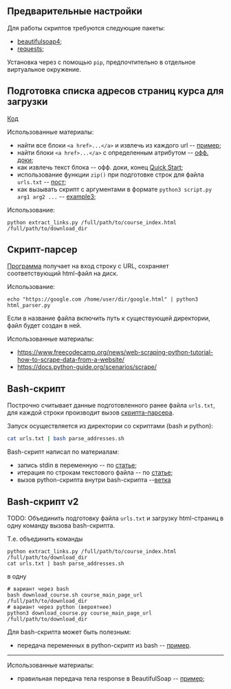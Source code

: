 ## Предварительные настройки

Для работы скриптов требуются следующие пакеты:
- [beautifulsoap4](https://www.crummy.com/software/BeautifulSoup/bs4/doc/#installing-beautiful-soup);
- [requests](https://docs.python-requests.org/en/latest/);

Установка через с помощью `pip`, предпочтительно в отдельное виртуальное окружение.

## Подготовка списка адресов страниц курса для загрузки

[Код](extract_links.py)

Использованные материалы:
- найти все блоки `<a href>...</a>` и извлечь из каждого url -- [пример](https://stackoverflow.com/a/14470595);
- найти блоки `<a href>...</a>` c определенным атрибутом -- [офф. доки](https://www.crummy.com/software/BeautifulSoup/bs4/doc/#find-all);
- как извлечь текст блока -- офф. доки, конец [Quick Start](https://www.crummy.com/software/BeautifulSoup/bs4/doc/#quick-start);
- использование функции `zip()` при подготовке строк для файла `urls.txt` -- [пост](https://vk.com/wall-11462611_11550);
- как вызывать скрипт с аргументами в формате `python3 script.py arg1 arg2 ...` -- [example3](https://www.geeksforgeeks.org/executing-functions-with-multiple-arguments-at-a-terminal-in-python/);

Использование:
```
python extract_links.py /full/path/to/course_index.html /full/path/to/download_dir
```

## Скрипт-парсер

[Программа](html_parser.py) получает на вход строку с URL, сохраняет соответствующий html-файл на диск.

Использование:
```
echo "https://google.com /home/user/dir/google.html" | python3 html_parser.py
```

Если в название файла включить путь к существующей директории, файл будет создан в ней.

Использованные материалы:
- https://www.freecodecamp.org/news/web-scraping-python-tutorial-how-to-scrape-data-from-a-website/
- https://docs.python-guide.org/scenarios/scrape/

## Bash-скрипт

Построчно считывает данные подготовленного ранее файла `urls.txt`, для каждой строки производит вызов [скрипта-парсера](html_parser.py).

Запуск осуществляется из директории со скриптами (bash и python):
```bash
cat urls.txt | bash parse_addresses.sh
```

Bash-скрипт написал по материалам:
- запись stdin в переменную -- по [статье](https://ryanstutorials.net/bash-scripting-tutorial/bash-input.php); 
- итерация по строкам текстового файла -- по [статье](https://www.cyberciti.biz/faq/unix-howto-read-line-by-line-from-file/);
- вызов python-скрипта внутри bash-скрипта --[ветка](https://stackoverflow.com/questions/4377109/shell-script-execute-a-python-program-from-within-a-shell-script) 

## Bash-скрипт v2

TODO: Объединить подготовку файла `urls.txt` и загрузку html-страниц в одну команду вызова bash-скрипта.

Т.е. объединить команды
```
python extract_links.py /full/path/to/course_index.html /full/path/to/download_dir
cat urls.txt | bash parse_addresses.sh
```
в одну
```
# вариант через bash
bash download_course.sh course_main_page_url /full/path/to/download_dir
# вариант через python (вероятнее)
python3 download_course.py course_main_page_url /full/path/to/download_dir
```

Для bash-скрипта может быть полезным:
- передача переменных в python-скрипт из bash -- [пример](https://stackoverflow.com/a/71266282).

---

Использованные материалы:
- правильная передача тела response в BeautifulSoap -- [пример](https://stackoverflow.com/a/39757879);
